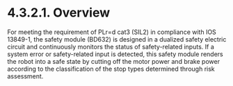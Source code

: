 ﻿# 4.3.2.1. Overview

For meeting the requirement of PLr=d cat3 (SIL2) in compliance with IOS 13849-1, the safety module (BD632) is designed in a dualized safety electric circuit and continuously monitors the status of safety-related inputs. If a system error or safety-related input is detected, this safety module renders the robot into a safe state by cutting off the motor power and brake power according to the classification of the stop types determined through risk assessment.
